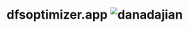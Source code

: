 # dfsoptimizer.app ![danadajian](https://circleci.com/gh/danadajian/dfs_optimizer_web_app.svg?style=svg)
